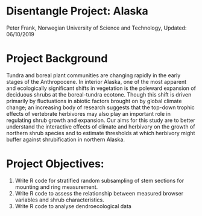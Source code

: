 # Disentangle Project: Alaska
Peter Frank,
Norwegian University of Science and Technology,
Updated: 06/10/2019

# Project Background
Tundra and boreal plant communities are changing rapidly in the early stages of the Anthropocene. In interior Alaska, one of 
the most apparent and ecologically significant shifts in vegetation is the poleward expansion of deciduous shrubs at the 
boreal-tundra ecotone. Though this shift is driven primarily by fluctuations in abiotic factors brought on by global climate 
change; an increasing body of research suggests that the top-down trophic effects of vertebrate herbivores may also play an 
important role in regulating shrub growth and expansion. Our aims for this study are to better understand the interactive 
effects of climate and herbivory on the growth of northern shrub species and to estimate thresholds at which herbivory might 
buffer against shrubification in northern Alaska.  

# Project Objectives:
1. Write R code for stratified random subsampling of stem sections for mounting and ring measurement. 
2. Write R code to assess the relationship between measured browser variables and shrub characteristics. 
3. Write R code to analyse dendroecological data

